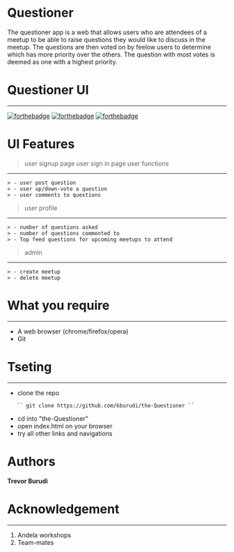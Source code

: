 # Questioner

The questioner app is a web that allows users who are attendees of a meetup to be able to raise questions they would like to discuss in the meetup. The questions are then voted on by feelow users to determine which has more priority over the others. The question with most votes is deemed as one with a highest priority.

# Questioner UI

---

[![forthebadge](https://forthebadge.com/images/badges/uses-html.svg)](https://forthebadge.com) [![forthebadge](https://forthebadge.com/images/badges/uses-css.svg)](https://forthebadge.com) [![forthebadge](https://forthebadge.com/images/badges/uses-js.svg)](https://forthebadge.com)

# UI Features

> user signup page
> user sign in page
> user functions

---

    > - user post question
    > - user up/down-vote a question
    > - user comments to questions

> user profile

---

    > - number of questions asked
    > - number of questions commented to
    > - Top feed questions for upcoming meetups to attend

> admin

---

    > - create meetup
    > - delete meetup

# What you require

---

- A web browser (chrome/firefox/opera)
- Git

# Tseting

---

- clone the repo

```
   `` git clone https://github.com/kburudi/the-Questioner ``
```

- cd into "the-Questioner"
- open index.html on your browser
- try all other links and navigations

# Authors

**Trevor Burudi**

# Acknowledgement

---

1. Andela workshops
2. Team-mates
